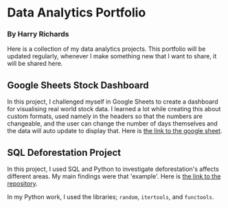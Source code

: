 # Data Analytics Portfolio

### By Harry Richards

Here is a collection of my data analytics projects. This portfolio will be updated regularly, whenever I make something new that I want to share, it will be shared here.

## Google Sheets Stock Dashboard

In this project, I challenged myself in Google Sheets to create a dashboard for visualising real world stock data. I learned a lot while creating this about custom formats, used namely in the headers so that the numbers are changeable, and the user can change the number of days themselves and the data will auto update to display that. Here is [the link to the google sheet](https://docs.google.com/spreadsheets/d/1FvfEuZXPJ8EmkruxwMHnCjTKiZhjf9Mi74hhHRj3Q_Y/edit?usp=sharing).

## SQL Deforestation Project 

In this project, I used SQL and Python to investigate deforestation's affects different areas. My main findings were that 'example'. Here is [the link to the repository](https://github.com/hrichards098/sql-deforestation-project).

In my Python work, I used the libraries; `random`, `itertools`, and `functools`.
